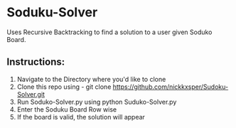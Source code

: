 # Soduku-Solver

Uses Recursive Backtracking to find a solution to a user given Soduko Board. 


## Instructions:


1) Navigate to the Directory where you'd like to clone 
2) Clone this repo using - git clone https://github.com/nickkxsper/Sudoku-Solver.git
3) Run Soduko-Solver.py using python Suduko-Solver.py
4) Enter the Soduku Board Row wise
5) If the board is valid, the solution will appear



